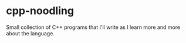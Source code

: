 # cpp-noodling
Small collection of C++ programs that I'll write as I learn more and more about the language.
